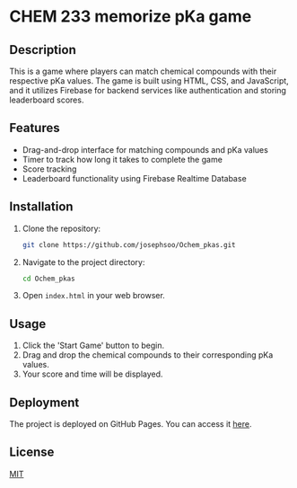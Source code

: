 # CHEM 233 memorize pKa game

## Description

This is a game where players can match chemical compounds with their respective pKa values. The game is built using HTML, CSS, and JavaScript, and it utilizes Firebase for backend services like authentication and storing leaderboard scores.

## Features

- Drag-and-drop interface for matching compounds and pKa values
- Timer to track how long it takes to complete the game
- Score tracking
- Leaderboard functionality using Firebase Realtime Database

## Installation

1. Clone the repository:
   ```bash
   git clone https://github.com/josephsoo/Ochem_pkas.git
   ```

2. Navigate to the project directory:
   ```bash
   cd Ochem_pkas
   ```

3. Open `index.html` in your web browser.

## Usage

1. Click the 'Start Game' button to begin.
2. Drag and drop the chemical compounds to their corresponding pKa values.
3. Your score and time will be displayed.

## Deployment

The project is deployed on GitHub Pages. You can access it [here](https://josephsoo.github.io/Ochem_pkas/).

## License

[MIT](https://choosealicense.com/licenses/mit/)
